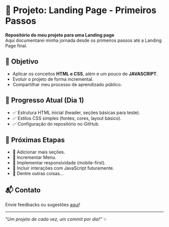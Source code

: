 # 🚀 Projeto: Landing Page - Primeiros Passos

**Repositório do meu projeto para uma Landing page**  
Aqui documentarei minha jornada desde os primeiros passos até a Landing Page final.

## 📌 Objetivo
- Aplicar os conceitos **HTML e CSS**, além e um pouco de **JAVASCRIPT**.
- Evoluir o projeto de forma incremental.
- Compartilhar meu processo de aprendizado público.

## 🔧 Progresso Atual (Dia 1)
- ✅ Estrutura HTML inicial (header, seções básicas para teste).
- ✅ Estilos CSS simples (fontes, cores, layout básico).
- ✅ Configuração do repositório no GitHub.

## 🌟 Próximas Etapas
- 🚧 Adicionar mais seções.
- 🚧 Incrementar Menu.
- 🚧 Implementar responsividade (mobile-first).
- 🚧 Incluir interações com JavaScript futuramente.
- 🚧 Dentre outras coisas...

## 📬 Contato
Envie feedbacks ou sugestões [aqui](https://github.com/seu-usuario/seu-repositorio/issues)!

---

*"Um projeto de cada vez, um commit por dia!"* ✨
